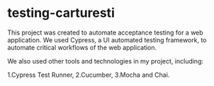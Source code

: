# testing-carturesti

This project was created to automate acceptance testing for a web application. We used Cypress, a UI automated testing framework, to automate critical workflows of the web application.

We also used other tools and technologies in my project, including:

1.Cypress Test Runner,
2.Cucumber,
3.Mocha and Chai.
